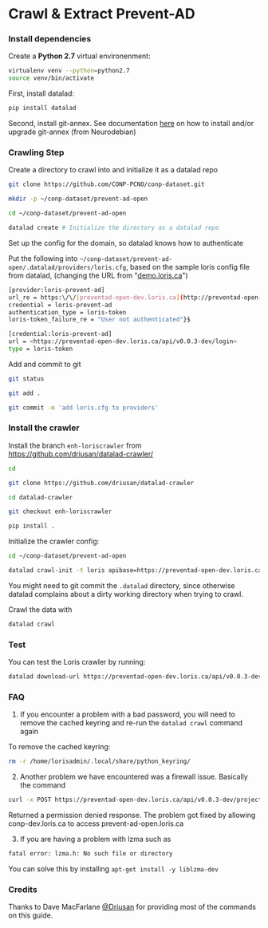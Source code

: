 # Crawl & Extract Prevent-AD 

### Install dependencies

Create a **Python 2.7** virtual environenment:

```bash
virtualenv venv --python=python2.7
source venv/bin/activate
```

First, install datalad:

```bash
pip install datalad
```

Second, install git-annex. See documentation [here](https://github.com/CONP-PCNO/conp-documentation/blob/master/Datalad/upgrade_git_annex.md) on how to install and/or upgrade git-annex (from Neurodebian)

### Crawling Step 

Create a directory to crawl into and initialize it as a datalad repo

```bash
git clone https://github.com/CONP-PCNO/conp-dataset.git

mkdir -p ~/conp-dataset/prevent-ad-open

cd ~/conp-dataset/prevent-ad-open

datalad create # Initialize the directory as a datalad repo
```

Set up the config for the domain, so datalad knows how to authenticate

Put the following into `~/conp-dataset/prevent-ad-open/.datalad/providers/loris.cfg`, based on the sample loris config file from datalad, (changing the URL from "[demo.loris.ca](http://demo.loris.ca/)")

```bash
[provider:loris-prevent-ad]
url_re = https:\/\/[preventad-open-dev.loris.ca](http://preventad-open-dev.loris.ca/)\/.*
credential = loris-prevent-ad
authentication_type = loris-token
loris-token_failure_re = "User not authenticated"}$

[credential:loris-prevent-ad]
url = <https://preventad-open-dev.loris.ca/api/v0.0.3-dev/login>
type = loris-token
```

Add and commit to git

```bash
git status

git add .

git commit -m 'add loris.cfg to providers'

```

### Install the crawler

Install the branch `enh-loriscrawler` from https://github.com/driusan/datalad-crawler/

 ```bash
cd

git clone https://github.com/driusan/datalad-crawler

cd datalad-crawler

git checkout enh-loriscrawler

pip install .
 ```

Initialize the crawler config:

```bash
cd ~/conp-dataset/prevent-ad-open

datalad crawl-init -t loris apibase=https://preventad-open-dev.loris.ca/api/v0.0.3-dev url=https://preventad-open-dev.loris.ca/api/v0.0.3-dev/projects/loris/images
```

You might need to git commit the `.datalad` directory, since otherwise datalad complains about a dirty working directory when trying to crawl.

Crawl the data with  

```bash
datalad crawl
```



### Test

You can test the Loris crawler by running:

```bash
datalad download-url https://preventad-open-dev.loris.ca/api/v0.0.3-dev/projects/loris/images
```



### FAQ

1) If you encounter a problem with a bad password, you will need to remove the cached keyring and re-run the `datalad crawl` command again

To remove the cached keyring:

```bash
rm -r /home/lorisadmin/.local/share/python_keyring/
```

2) Another problem we have encountered was a firewall issue. Basically the command

```bash
curl -x POST https://preventad-open-dev.loris.ca/api/v0.0.3-dev/projects/loris/images
```

Returned a permission denied response. The problem got fixed by allowing conp-dev.loris.ca to access prevent-ad-open.loris.ca 

3) If you are having a problem with lzma such as

```bash
fatal error: lzma.h: No such file or directory
```

You can solve this by installing `apt-get install -y liblzma-dev` 

### Credits

Thanks to Dave MacFarlane [@Driusan](https://github.com/driusan) for providing most of the commands on this guide. 